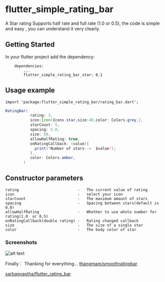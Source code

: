 # flutter_simple_rating_bar
A Star rating Supports half rate and full rate (1.0 or 0.5),
the code is simple and easy , you can understand it very clearly.

## Getting Started

In your flutter project add the dependency:
```
    dependencies:
        ...
        flutter_simple_rating_bar_star: 0.1
```

## Usage example
``` 
import 'package:flutter_simple_rating_bar/rating_bar.dart';
``` 

```java 
RatingBar(
           rating: 3,
           icon:Icon(Icons.star,size:40,color: Colors.grey,),
           starCount: 5,
           spacing: 5.0,
           size: 50,
           allowHalfRating: true,
           onRatingCallback: (value){
             print('Number of stars-->  $value');
           },
           color: Colors.amber,
        )
```

## Constructor parameters
``` 
rating                          -   The current value of rating
icon                            -   select your icon  
starCount                       -   The maximum amount of stars
spacing                         -   Spacing between stars(default is 0.0)
allowHalfRating                 -   Whether to use whole number for rating(1.0  or 0.5)
onRatingCallback(double rating) -   Rating changed callback
size                            -   The size of a single star
color                           -   The body color of star
```

### Screenshots
![alt text](https://github.com/docwei2050/flutter_simple_rating_bar/blob/master/screenshot/screen.png "support touch")

Finally：
Thanking for everything... 
[thangmam/smoothratingbar](https://github.com/thangmam/smoothratingbar)

[sarbagyastha/flutter_rating_bar](https://github.com/sarbagyastha/flutter_rating_bar)